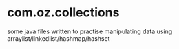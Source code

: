 # com.oz.collections
some java files written to practise manipulating data using arraylist/linkedlist/hashmap/hashset

